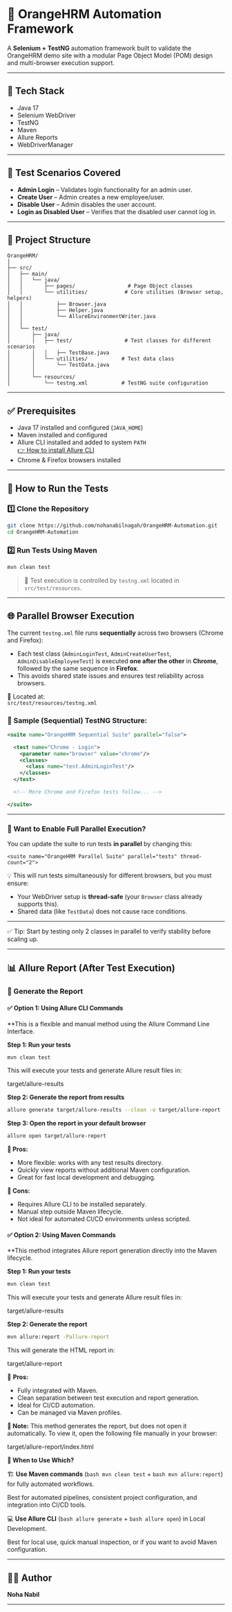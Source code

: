 # 🧪 OrangeHRM Automation Framework

A **Selenium + TestNG** automation framework built to validate the OrangeHRM demo site with a modular Page Object Model (POM) design and multi-browser execution support.

---

## 🚀 Tech Stack

- Java 17
- Selenium WebDriver
- TestNG
- Maven
- Allure Reports
- WebDriverManager

---

## 🧪 Test Scenarios Covered

- **Admin Login** – Validates login functionality for an admin user.
- **Create User** – Admin creates a new employee/user.
- **Disable User** – Admin disables the user account.
- **Login as Disabled User** – Verifies that the disabled user cannot log in.

---

## 🧱 Project Structure

```
OrangeHRM/
│
├── src/
│   ├── main/
│   │   └── java/
│   │       ├── pages/                 # Page Object classes
│   │       └── utilities/            # Core utilities (Browser setup, helpers)
│   │           ├── Browser.java
│   │           ├── Helper.java
│   │           └── AllureEnvironmentWriter.java
│   │
│   └── test/
│       ├── java/
│       │   ├── test/                 # Test classes for different scenarios
│       │   │   ├── TestBase.java
│       │   └── utilities/           # Test data class
│       │       └── TestData.java
│       │
│       └── resources/
│           └── testng.xml           # TestNG suite configuration
```

---

## ✅ Prerequisites

- Java 17 installed and configured (`JAVA_HOME`)
- Maven installed and configured
- Allure CLI installed and added to system `PATH`  
  [👉 How to install Allure CLI](https://docs.qameta.io/allure/#_installing_a_commandline)
- Chrome & Firefox browsers installed

---

## 🧭 How to Run the Tests

### 1️⃣ Clone the Repository

```bash
git clone https://github.com/nohanabilnagah/OrangeHRM-Automation.git
cd OrangeHRM-Automation
```

### 2️⃣ Run Tests Using Maven

```bash
mvn clean test
```

> 📄 Test execution is controlled by `testng.xml` located in `src/test/resources`.

---

## 🌐 Parallel Browser Execution

The current `testng.xml` file runs **sequentially** across two browsers (Chrome and Firefox):

- Each test class (`AdminLoginTest`, `AdminCreateUserTest`, `AdminDisableEmployeeTest`) is executed **one after the other** in **Chrome**, followed by the same sequence in **Firefox**.
- This avoids shared state issues and ensures test reliability across browsers.

📁 Located at:  
`src/test/resources/testng.xml`

### 🧪 Sample (Sequential) TestNG Structure:

```xml
<suite name="OrangeHRM Sequential Suite" parallel="false">

  <test name="Chrome - Login">
    <parameter name="browser" value="chrome"/>
    <classes>
      <class name="test.AdminLoginTest"/>
    </classes>
  </test>

  <!-- More Chrome and Firefox tests follow... -->

</suite>
```

---

### 🚀 Want to Enable Full Parallel Execution?

You can update the suite to run tests **in parallel** by changing this:

``` <suite name="OrangeHRM Parallel Suite" parallel="tests" thread-count="2"> ```

💡 This will run tests simultaneously for different browsers, but you must ensure:

- Your WebDriver setup is **thread-safe** (your `Browser` class already supports this).
- Shared data (like `TestData`) does not cause race conditions.

---

✅ Tip: Start by testing only 2 classes in parallel to verify stability before scaling up.



---

## 📊 Allure Report (After Test Execution)

### 🔧 Generate the Report
#### ✅ Option 1: Using Allure CLI Commands

**This is a flexible and manual method using the Allure Command Line Interface.

**Step 1: Run your tests**
```bash
mvn clean test
```
This will execute your tests and generate Allure result files in:

target/allure-results

**Step 2: Generate the report from results**
```bash
allure generate target/allure-results --clean -o target/allure-report
```

**Step 3: Open the report in your default browser**
```bash
allure open target/allure-report
```
**📌 Pros:**
- More flexible: works with any test results directory.
- Quickly view reports without additional Maven configuration.
- Great for fast local development and debugging.

**📌 Cons:**
- Requires Allure CLI to be installed separately.
- Manual step outside Maven lifecycle.
- Not ideal for automated CI/CD environments unless scripted.



#### ✅ Option 2: Using Maven Commands

**This method integrates Allure report generation directly into the Maven lifecycle.

**Step 1: Run your tests**
```bash
mvn clean test
```
This will execute your tests and generate Allure result files in:

target/allure-results

**Step 2: Generate the report**
```bash
mvn allure:report -Pallure-report
```
This will generate the HTML report in:

target/allure-report

📌 **Pros:**

- Fully integrated with Maven. 
- Clean separation between test execution and report generation. 
- Ideal for CI/CD automation. 
- Can be managed via Maven profiles.

**📎 Note:** This method generates the report, but does not open it automatically.
To view it, open the following file manually in your browser:

target/allure-report/index.html


**🤔 When to Use Which?**

🏗️ **Use Maven commands** (```bash mvn clean test``` + ```bash mvn allure:report```) for fully automated workflows.

Best for automated pipelines, consistent project configuration, and integration into CI/CD tools.

💻 **Use Allure CLI** (```bash allure generate``` + ```bash allure open```) in Local Development.

Best for local use, quick manual inspection, or if you want to avoid Maven configuration.



---

## 👩‍💻 Author

**Noha Nabil**

---